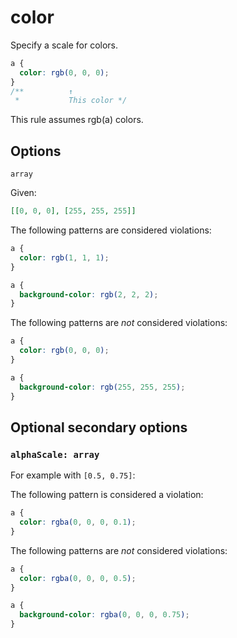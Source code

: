 # color

Specify a scale for colors.

```css
a {
  color: rgb(0, 0, 0);
}
/**          ↑
 *           This color */
```

This rule assumes rgb(a) colors.

## Options

`array`

Given:

```json
[[0, 0, 0], [255, 255, 255]]
```

The following patterns are considered violations:

```css
a {
  color: rgb(1, 1, 1);
}
```

```css
a {
  background-color: rgb(2, 2, 2);
}
```

The following patterns are _not_ considered violations:

```css
a {
  color: rgb(0, 0, 0);
}
```

```css
a {
  background-color: rgb(255, 255, 255);
}
```

## Optional secondary options

### `alphaScale: array`

For example with `[0.5, 0.75]`:

The following pattern is considered a violation:

```css
a {
  color: rgba(0, 0, 0, 0.1);
}
```

The following patterns are _not_ considered violations:

```css
a {
  color: rgba(0, 0, 0, 0.5);
}
```

```css
a {
  background-color: rgba(0, 0, 0, 0.75);
}
```
